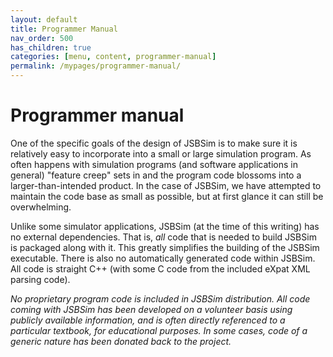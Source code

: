 ```yaml
---
layout: default
title: Programmer Manual
nav_order: 500
has_children: true
categories: [menu, content, programmer-manual]
permalink: /mypages/programmer-manual/
---
```


# Programmer manual

One of the specific goals of the design of JSBSim is to make sure it is relatively easy to incorporate into a small or large simulation program. As often happens with simulation programs (and software applications in general) "feature creep" sets in and the program code blossoms into a larger-than-intended product. In the case of JSBSim, we have attempted to maintain the code base as small as possible, but at first glance it can still be overwhelming.

Unlike some simulator applications, JSBSim (at the time of this writing) has no external dependencies. That is, *all* code that is needed to build JSBSim is packaged along with it. This greatly simplifies the building of the JSBSim executable. There is also no automatically generated code within JSBSim. All code is straight C++ (with some C code from the included eXpat XML parsing code).

*No proprietary program code is included in JSBSim distribution. All code coming with JSBSim has been developed on a volunteer basis using publicly available information, and is often directly referenced to a particular textbook, for educational purposes. In some cases, code of a generic nature has been donated back to the project.*
